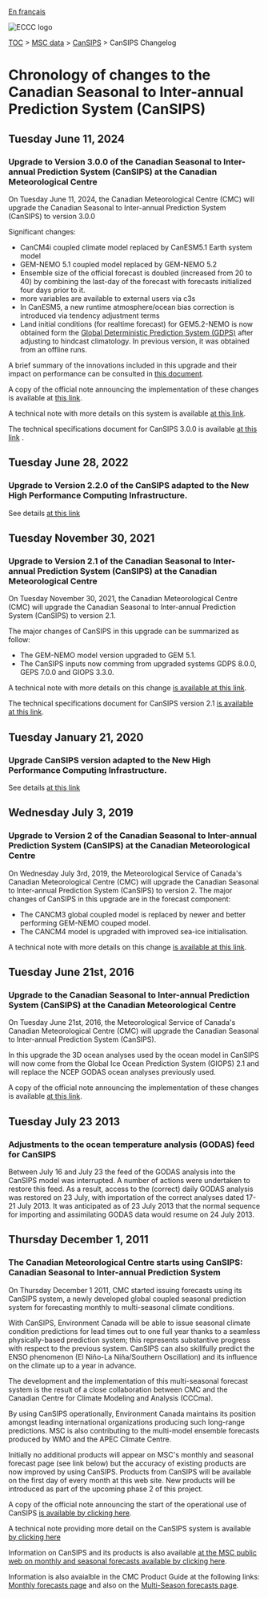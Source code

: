 [En français](changelog_cansips_fr.md)

![ECCC logo](../../img_eccc-logo.png)

[TOC](../../readme_en.md) > [MSC data](../readme_en.md) > [CanSIPS](readme_cansips_en.md) > CanSIPS Changelog

# Chronology of changes to the Canadian Seasonal to Inter-annual Prediction System (CanSIPS)


## Tuesday June 11, 2024

### Upgrade to Version 3.0.0 of the Canadian Seasonal to Inter-annual Prediction System (CanSIPS) at the Canadian Meteorological Centre

On Tuesday June 11, 2024, the Canadian Meteorological Centre (CMC) will upgrade the Canadian Seasonal to Inter-annual Prediction System (CanSIPS) to version 3.0.0

Significant changes:
* CanCM4i coupled climate model replaced by CanESM5.1 Earth system model
* GEM-NEMO 5.1 coupled model replaced by GEM-NEMO 5.2
* Ensemble size of the official forecast is doubled (increased from 20 to 40) by combining the last-day of the forecast with forecasts initialized four days prior to it.
* more variables are available to external users via c3s
* In CanESM5, a new runtime atmosphere/ocean bias correction is introduced via tendency adjustment terms        
* Land initial conditions (for realtime forecast) for GEM5.2-NEMO is now obtained form the [Global Deterministic Prediction System (GDPS)](../nwp_gdps/readme_gdps_en.md)  after adjusting to hindcast climatology. In previous version, it was obtained from an offline runs.  


A brief summary of the innovations included in this upgrade and their impact on performance can be consulted in [this document](https://collaboration.cmc.ec.gc.ca/cmc/cmoi/product_guide/docs/fact_sheets/factsheet_cansips-300_e.pdf). 

A copy of the official note announcing the implementation of these changes is available at [this link](https://dd.meteo.gc.ca/doc/genots/2024/06/10/NOCN03_CWAO_101857___46443).

A technical note with more details on this system is available [at this link](http://collaboration.cmc.ec.gc.ca/cmc/cmoi/product_guide/docs/tech_notes/technote_cansips-300_e.pdf).

The technical specifications document for CanSIPS 3.0.0 is available [at this link](https://collaboration.cmc.ec.gc.ca/cmc/cmoi/product_guide/docs/tech_specifications/tech_specifications_CANSIPS_3.0.0_e.pdf) .



## Tuesday June 28, 2022

### Upgrade to Version 2.2.0 of the CanSIPS adapted to the New High Performance Computing Infrastructure.

See details [at this link](../changelog_multisystems_en.md)

## Tuesday November 30, 2021

### Upgrade to Version 2.1 of the Canadian Seasonal to Inter-annual Prediction System (CanSIPS) at the Canadian Meteorological Centre

On Tuesday November 30, 2021, the Canadian Meteorological Centre (CMC) will upgrade the Canadian Seasonal to Inter-annual Prediction System (CanSIPS) to version 2.1.

The major changes of CanSIPS in this upgrade can be summarized as follow:

* The GEM-NEMO model version upgraded to GEM 5.1.
* The CanSIPS inputs now comming from upgraded systems GDPS 8.0.0, GEPS 7.0.0 and GIOPS 3.3.0.

A technical note with more details on this change [is available at this link](https://collaboration.cmc.ec.gc.ca/cmc/cmoi/product_guide/docs/tech_notes/technote_cansips-210_e.pdf).

The technical specifications document for CanSIPS version 2.1 [is available at this link](https://collaboration.cmc.ec.gc.ca/cmc/cmoi/product_guide/docs/tech_specifications/tech_specifications_CANSIPS_2.1.0_e.pdf).


## Tuesday January 21, 2020

### Upgrade CanSIPS version adapted to the New High Performance Computing Infrastructure.

See details [at this link](../changelog_multisystems_en.md)


## Wednesday July 3, 2019

### Upgrade to Version 2 of the Canadian Seasonal to Inter-annual Prediction System (CanSIPS) at the Canadian Meteorological Centre

On Wednesday July 3rd, 2019, the Meteorological Service of Canada's Canadian Meteorological Centre (CMC) will upgrade the Canadian Seasonal to Inter-annual Prediction System (CanSIPS) to version 2.
The major changes of CanSIPS in this upgrade are in the forecast component:

* The CANCM3 global coupled model is replaced by newer and better performing GEM-NEMO couped model.
* The CANCM4 model is upgraded with improved sea-ice initialisation.


A technical note with more details on this change [is available at this link](https://collaboration.cmc.ec.gc.ca/cmc/cmoi/product_guide/docs/tech_notes/technote_cansips-v2_20190703_e.pdf).


## Tuesday June 21st, 2016

### Upgrade to the Canadian Seasonal to Inter-annual Prediction System (CanSIPS) at the Canadian Meteorological Centre

On Tuesday June 21st, 2016, the Meteorological Service of Canada's Canadian Meteorological Centre (CMC) will upgrade the Canadian Seasonal to Inter-annual Prediction System (CanSIPS).

In this upgrade the 3D ocean analyses used by the ocean model in CanSIPS will now come from the Global Ice Ocean Prediction System (GIOPS) 2.1 and will replace the NCEP GODAS ocean analyses previously used.

A copy of the official note announcing the implementation of these changes is available [at this link](http://dd.meteo.gc.ca/doc/genots/2016/06/21/NOCN03_CWAO_211910___00716).


## Tuesday July 23 2013

### Adjustments to the ocean temperature analysis (GODAS) feed for CanSIPS

Between July 16 and July 23 the feed of the GODAS analysis into the CanSIPS model was interrupted. A number of actions were undertaken to restore this feed. As a result, access to the (correct) daily GODAS analysis was restored on 23 July, with importation of the correct analyses dated 17-21 July 2013. It was anticipated as of 23 July 2013 that the normal sequence for importing and assimilating GODAS data would resume on 24 July 2013.


## Thursday December 1, 2011

### The Canadian Meteorological Centre starts using CanSIPS: Canadian Seasonal to Inter-annual Prediction System

On Thursday December 1 2011, CMC started issuing forecasts using its CanSIPS system, a newly developed global coupled seasonal prediction system for forecasting monthly to multi-seasonal climate conditions.

With CanSIPS, Environment Canada will be able to issue seasonal climate condition predictions for lead times out to one full year thanks to a seamless physically-based prediction system; this represents substantive progress with respect to the previous system. CanSIPS can also skillfully predict the ENSO phenomenon (El Niño-La Niña/Southern Oscillation) and its influence on the climate up to a year in advance.

The development and the implementation of this multi-seasonal forecast system is the result of a close collaboration between CMC and the Canadian Centre for Climate Modeling and Analysis (CCCma).

By using CanSIPS operationally, Environment Canada maintains its position amongst leading international organizations producing such long-range predictions. MSC is also contributing to the multi-model ensemble forecasts produced by WMO and the APEC Climate Centre.

Initially no additional products will appear on MSC's monthly and seasonal forecast page (see link below) but the accuracy of existing products are now improved by using CanSIPS. Products from CanSIPS will be available on the first day of every month at this web site. New products will be introduced as part of the upcoming phase 2 of this project.

A copy of the official note announcing the start of the operational use of CanSIPS [is available by clicking here](http://dd.weatheroffice.ec.gc.ca/doc/genots/2011/11/28/NOCN03_CWAO_281935___35418).

A technical note providing more detail on the CanSIPS system is available [by clicking here](https://collaboration.cmc.ec.gc.ca/cmc/cmoi/product_guide/docs/lib/op_systems/doc_opchanges/technote_cansips_20111124_e.pdf)

Information on CanSIPS and its products is also available [at the MSC public web on monthly and seasonal forecasts available by clicking here](https://weather.gc.ca/saisons/index_e.html).

Information is also avaialble in the CMC Product Guide at the following links: [Monthly forecasts page](https://collaboration.cmc.ec.gc.ca/cmc/cmoi/product_guide/product-pages/image_ens_prog_monthly-temperature-anomalies_gen_e.html) and also on the [Multi-Season forecasts page](https://collaboration.cmc.ec.gc.ca/cmc/cmoi/product_guide/product-pages/image_ens_prog_seasonal-forecasts_gen_e.html).

